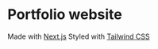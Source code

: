 # Portfolio website

Made with [Next.js](https://nextjs.org/)
Styled with [Tailwind CSS](https://tailwindcss.com/)
